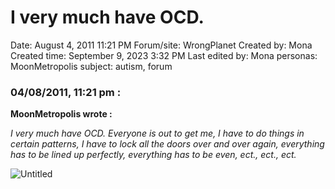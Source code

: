 # I very much have OCD.

Date: August 4, 2011 11:21 PM
Forum/site: WrongPlanet
Created by: Mona
Created time: September 9, 2023 3:32 PM
Last edited by: Mona
personas: MoonMetropolis
subject: autism, forum

### 04/08/2011, 11:21 pm :

**MoonMetropolis wrote :**

*I very much have OCD. Everyone is out to get me, I have to do things in certain patterns, I have to lock all the doors over and over again, everything has to be lined up perfectly, everything has to be even, ect., ect., ect.*

![Untitled](../../../Joshua%E2%80%99s%20personas%20&%20victimes%2047f302c3ee7140169d02d7ecbb1b2b4c/Rushes%20Personas%2026f0f60550004a05bb97f11a02504bf4/Threads%20MoonMetropolis%20Wrong%20Planet%201218040f12ce4d4c88a7533017568e89/Untitled%207.png)